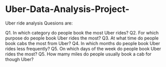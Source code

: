# Uber-Data-Analysis-Project-
Uber ride analysis Quesions are:

Q1.  In which category do people book the most Uber rides?
Q2.  For which purpose do people book Uber rides the most?
Q3.  At what time do people book cabs the most from Uber?
Q4. In which months do people book Uber rides less frequently?
Q5. On which days of the week do people book Uber rides the most?
Q5. How mamy miles do people usually book a cab for though Uber?

